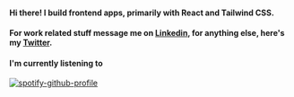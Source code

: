 #### Hi there! I build frontend apps, primarily with React and Tailwind CSS.
#### For work related stuff message me on [Linkedin](https://www.linkedin.com/in/renecaceresdeveloper/), for anything else, here's my [Twitter](https://twitter.com/panquequelol).
#### I'm currently listening to

[![spotify-github-profile](https://spotify-github-profile.vercel.app/api/view?uid=d2fg2ca2su9wkpbzk5ahlmqu8&cover_image=true&theme=novatorem&bar_color=53b14f&bar_color_cover=false)](https://spotify-github-profile.vercel.app/api/view?uid=d2fg2ca2su9wkpbzk5ahlmqu8&redirect=true)
